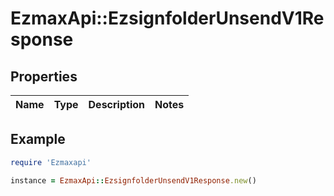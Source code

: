 # EzmaxApi::EzsignfolderUnsendV1Response

## Properties

| Name | Type | Description | Notes |
| ---- | ---- | ----------- | ----- |

## Example

```ruby
require 'Ezmaxapi'

instance = EzmaxApi::EzsignfolderUnsendV1Response.new()
```

